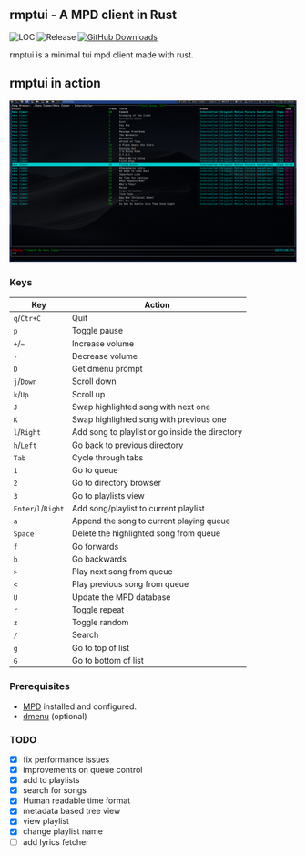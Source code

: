 ## rmptui - A MPD client in Rust
![LOC](https://tokei.rs/b1/github/krolyxon/rmptui?category=code)
![Release](https://img.shields.io/github/v/release/krolyxon/rmptui?color=%23c694ff)
[![GitHub Downloads](https://img.shields.io/github/downloads/krolyxon/rmptui/total.svg?label=GitHub%20downloads)](https://github.com/krolyxon/rmptui/releases)

rmptui is a minimal tui mpd client made with rust.

## rmptui in action
![](https://raw.githubusercontent.com/krolyxon/rmptui/master/assets/ss.png)

### Keys
| Key                       | Action                                          |
| ---                       | ---                                             |
| `q`/`Ctr+C`               | Quit                                            |
| `p`                       | Toggle pause                                    |
| `+`/`=`                   | Increase volume                                 |
| `-`                       | Decrease volume                                 |
| `D`                       | Get dmenu prompt                                |
| `j`/`Down`                | Scroll down                                     |
| `k`/`Up`                  | Scroll up                                       |
| `J`                       | Swap highlighted song with next one             |
| `K`                       | Swap highlighted song with previous one         |
| `l`/`Right`               | Add song to playlist or go inside the directory |
| `h`/`Left`                | Go back to previous directory                   |
| `Tab`                     | Cycle through tabs                              |
| `1`                       | Go to queue                                     |
| `2`                       | Go to directory browser                         |
| `3`                       | Go to playlists view                            |
| `Enter`/`l`/`Right`       | Add song/playlist to current playlist           |
| `a`                       | Append the song to current playing queue        |
| `Space`                   | Delete the highlighted song from queue          |
| `f`                       | Go forwards                                     |
| `b`                       | Go backwards                                    |
| `>`                       | Play next song from queue                       |
| `<`                       | Play previous song from queue                   |
| `U`                       | Update the MPD database                         |
| `r`                       | Toggle repeat                                   |
| `z`                       | Toggle random                                   |
| `/`                       | Search                                          |
| `g`                       | Go to top of list                               |
| `G`                       | Go to bottom of list                            |

### Prerequisites
- [MPD](https://wiki.archlinux.org/title/Music_Player_Daemon) installed and configured.
- [dmenu](https://tools.suckless.org/dmenu/) (optional)

### TODO
- [x] fix performance issues
- [x] improvements on queue control
- [x] add to playlists
- [x] search for songs
- [x] Human readable time format
- [x] metadata based tree view
- [x] view playlist
- [x] change playlist name
- [ ] add lyrics fetcher

